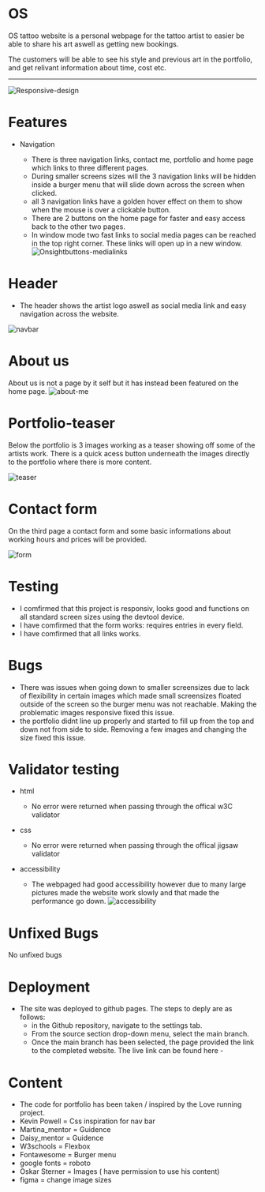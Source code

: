 # OS
OS tattoo website is a personal webpage for the tattoo artist to easier be able to share his art aswell as getting new bookings.

The customers will be able to see his style and previous art in the portfolio,
and get relivant information about time, cost etc.

---
![Responsive-design](READmeImages/Responsive-design.JPG)

# Features
- Navigation

  - There is three navigation links, contact me, portfolio and home page which links to three different pages.
  -  During smaller screens sizes will the 3 navigation links will be hidden inside a burger menu that will slide down across the screen when clicked.
  - all 3 navigation links have a golden hover effect on them to show when the mouse is over a clickable button.
  - There are 2 buttons on the home page for faster and easy access back to the other two pages.
  - In window mode two fast links to social media pages can be reached in the top right corner. These links will open up in a new window.
![Onsightbuttons-medialinks](READmeImages/Onsightbuttons-medialinks.JPG)

# Header
 - The header shows the artist logo aswell as social media link and easy navigation across the website.

 ![navbar](READmeImages/navbar.JPG)

 # About us
 About us is not a page by it self but it has instead been featured on the home page. 
 ![about-me](READmeImages/about-me.JPG)

 # Portfolio-teaser
 Below the portfolio is 3 images working as a teaser showing off some of the artists work. There is a quick acess button underneath the images directly to the portfolio where there is more content.

 ![teaser](READmeImages/teaser.JPG)

 # Contact form
 On the third page a contact form and some basic informations about working hours and prices will be provided.

 ![form](READmeImages/form.JPG)

 # Testing
 - I comfirmed that this project is responsiv, looks good and functions on all standard screen sizes  using the devtool device.
 - I have comfirmed that the form works: requires entries in every field.
 - I have comfirmed that all links works.

 # Bugs
 - There was issues when going down to smaller screensizes due to lack of flexibility in certain images which made small screensizes floated outside of the screen so the burger menu was not reachable. Making the problematic images responsive fixed this issue. 
 - the portfolio didnt line up properly and started to fill up from the top and down not from side to side. Removing a few images and changing the size fixed this issue.

# Validator testing
- html
    - No error were returned when passing through the offical w3C validator
- css 
    - No error were returned when passing through the offical jigsaw validator

- accessibility
    - The webpaged had good accessibility however due to many large pictures made the website work slowly and that made the performance go down.
    ![accessibility](READmeImages/accessibility%2097.PNG)

# Unfixed Bugs
No unfixed bugs

# Deployment
- The site was deployed to github pages. The steps to deply are as follows:
    - in the Github repository, navigate to the settings tab.
    - From the source section drop-down menu, select the main branch.
    - Once the main branch has been selected, the page provided the  link to the completed website.
The live link can be found here - 

# Content
- The code for portfolio has been taken / inspired by the Love running project.
- Kevin Powell = Css inspiration for nav bar
- Martina_mentor = Guidence
- Daisy_mentor = Guidence
- W3schools = Flexbox
- Fontawesome = Burger menu
- google fonts = roboto
- Oskar Sterner = Images ( have permission to use his content)
- figma = change image sizes
